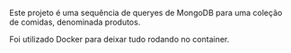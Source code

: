 Este projeto é uma sequência de queryes de MongoDB para uma coleção de comidas, denominada produtos.

Foi utilizado Docker para deixar tudo rodando no container.
